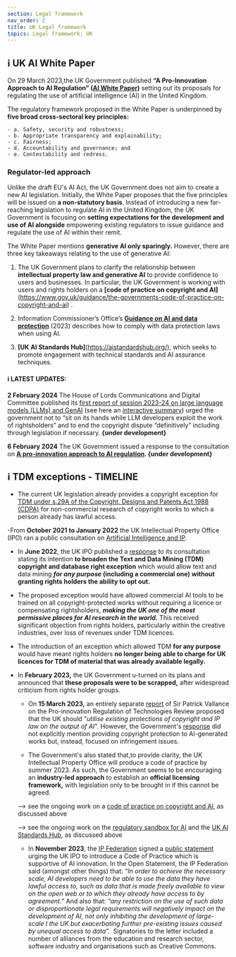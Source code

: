 ```yaml
---
section: Legal framework
nav_order: 2
title: UK Legal framework
topics: Legal framework; UK
---
```


## ℹ️ UK AI White Paper
    
On 29 March 2023,the UK Government published **“A Pro-Innovation Approach to AI Regulation” ([AI White Paper](https://www.gov.uk/government/publications/ai-regulation-a-pro-innovation-approach/white-paper))** setting out its proposals for regulating the use of artificial intelligence (AI) in the United Kingdom.
    
The regulatory framework proposed in the White Paper is underpinned by **five broad cross-sectoral key principles:**
    
    - a. Safety, security and robustness;
    - b. Appropriate transparency and explainability;
    - c. Fairness;
    - d. Accountability and governance; and
    - e. Contestability and redress.
    
### Regulator-led approach
    
Unlike the draft EU's AI Act, the UK Government does not aim to create a new AI legislation. Initially, the White Paper proposes that the five principles will be issued on **a non-statutory basis**. Instead of introducing a new far-reaching legislation to regulate AI in the United Kingdom, the UK Government is focusing on **setting expectations for the development and use of AI alongside** empowering existing regulators to issue guidance and regulate the use of AI within their remit. 
    
The White Paper mentions **generative AI only sparingly.** However, there are three key takeaways relating to the use of generative AI:
    
 1. The UK Government plans to clarify the relationship between **intellectual property law and generative AI** to provide confidence to users and businesses. In particular, the UK Government is working with users and rights holders on a **[code of practice on copyright and AI]**(https://www.gov.uk/guidance/the-governments-code-of-practice-on-copyright-and-ai) .


2. Information Commissioner’s Office’s **[Guidance on AI and data protection](https://ico.org.uk/for-organisations/uk-gdpr-guidance-and-resources/artificial-intelligence/guidance-on-ai-and-data-protection/)** (2023) describes how to comply with data protection laws when using AI. 

3.  **[UK AI Standards Hub]**(https://aistandardshub.org/),  which seeks to promote engagement with technical standards and AI assurance techniques. 
    
#### ℹ️ LATEST UPDATES:


**2 February 2024** The House of Lords Communications and Digital Committee published its [first report of session 2023-24 on large language models (LLMs) and GenAI](https://publications.parliament.uk/pa/ld5804/ldselect/ldcomm/54/54.pdf) (see here an [interactive summary](https://ukparliament.shorthandstories.com/large-language-models-comms-digital-lords-report/index.html?utm_source=twitter&utm_medium=social&utm_campaign=large-language-models-comms-digital-report&utm_content=cttee-tweet)) urged the government not to “sit on its hands while LLM developers exploit the work of rightsholders” and to end the copyright dispute “definitively” including through legislation if necessary.  **{under development}**

**6 February 2024** The UK Government issued a response to the consultation on **[A pro-innovation approach to AI regulation](https://www.gov.uk/government/consultations/ai-regulation-a-pro-innovation-approach-policy-proposals/outcome/a-pro-innovation-approach-to-ai-regulation-government-response#a-regulatory-framework-to-keep-pace-with-a-rapidly-advancing-technology). {under development}**
    

    
## ℹ️ TDM exceptions - TIMELINE
- The current UK legislation already provides a copyright exception for [TDM under s.29A of the Copyright, Designs and Patents Act 1988 (CDPA)](https://www.legislation.gov.uk/ukpga/1988/48/section/29A) for non-commercial research of copyright works to which a person already has lawful access.

-From **October 2021 to January 2022** the UK Intellectual Property Office (IPO) ran a public consultation on [Artificial Intelligence and IP](https://www.gov.uk/government/consultations/artificial-intelligence-and-ip-copyright-and-patents).

- In **June 2022**, the UK IPO published a [response](https://www.gov.uk/government/consultations/artificial-intelligence-and-ip-copyright-and-patents/outcome/artificial-intelligence-and-intellectual-property-copyright-and-patents-government-response-to-consultation) to its consultation stating its intention **to broaden the Text and Data Mining (TDM) copyright and database right exception** which would allow text and data mining ***for any purpose* (including a commercial one)** **without granting rights holders the ability to opt out.**

- The proposed exception would have allowed commercial AI tools to be trained on all copyright-protected works without requiring a licence or compensating rightsholders, ***making the UK one of the most permissive places for AI research in the world.*** This received significant objection from rights holders, particularly within the creative industries, over loss of revenues under TDM licences.
  
- The introduction of an exception which allowed TDM **for any purpose** would have meant rights holders **no longer being able to charge for UK licences for TDM of material that was already available legally.**

- In **February 2023,** the UK Government u-turned on its plans and announced that **these proposals were to be scrapped,** after widespread criticism from rights holder groups.
  
    - On **15 March 2023,** an entirely separate [report](https://assets.publishing.service.gov.uk/government/uploads/system/uploads/attachment_data/file/1142883/Pro-innovation_Regulation_of_Technologies_Review_-_Digital_Technologies_report.pdf) of Sir Patrick Vallance on the Pro-innovation Regulation of Technologies Review proposed that the UK should "*utilise existing protections of copyright and IP law on the output of AI*". However, the Government's [response](https://assets.publishing.service.gov.uk/government/uploads/system/uploads/attachment_data/file/1142798/HMG_response_to_SPV_Digital_Tech_final.pdf) did not explicitly mention providing copyright protection to AI-generated works but, instead, focused on infringement issues.
      
    - The Government's also stated that,to provide clarity, the UK Intellectual Property Office will produce a code of practice by summer 2023. As such, the Government seems to be encouraging an **industry-led approach** to establish an **official licensing framework,** with legislation only to be brought in if this cannot be agreed.
    
    —> see the ongoing work on a [code of practice on copyright and AI](https://www.gov.uk/guidance/the-governments-code-of-practice-on-copyright-and-ai),  as discussed above
    
    —> see the ongoing work on the [regulatory sandbox for AI](https://ico.org.uk/for-organisations/advice-and-services/regulatory-sandbox/our-current-areas-of-focus-for-the-regulatory-sandbox/) and the [UK AI Standards Hub](https://aistandardshub.org/), as discussed above
    
    - In **November 2023**, the [IP Federation](https://www.ipfederation.com) signed a [public statement](https://www.ipfederation.com/download/text-data-mining-tdm-uk/) urging the UK IPO to introduce a Code of Practice which is supportive of AI innovation. In the Open Statement, the IP Federation said (amongst other things) that: *“In order to achieve the necessary scale, AI developers need to be able to use the data they have lawful access to, such as data that is made freely available to view on the open web or to which they already have access to by agreement.”* And also that: *“any restriction on the use of such data or disproportionate legal requirements will negatively impact on the development of AI, not only inhibiting the development of large-scale I the UK but exacerbating further pre-existing issues caused by unequal access to data”.*  Signatories to the letter included a number of alliances from the education and research sector, software industry and organisations such as Creative Commons.
